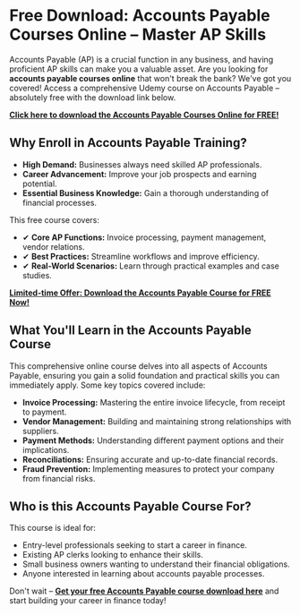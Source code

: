 # Free Download: Accounts Payable Courses Online – Master AP Skills

Accounts Payable (AP) is a crucial function in any business, and having proficient AP skills can make you a valuable asset. Are you looking for **accounts payable courses online** that won't break the bank? We've got you covered! Access a comprehensive Udemy course on Accounts Payable – absolutely free with the download link below.

[**Click here to download the Accounts Payable Courses Online for FREE!**](https://udemywork.com/accounts-payable-courses-online)

## Why Enroll in Accounts Payable Training?

*   **High Demand:** Businesses always need skilled AP professionals.
*   **Career Advancement:** Improve your job prospects and earning potential.
*   **Essential Business Knowledge:** Gain a thorough understanding of financial processes.

This free course covers:

*   ✔ **Core AP Functions:** Invoice processing, payment management, vendor relations.
*   ✔ **Best Practices:** Streamline workflows and improve efficiency.
*   ✔ **Real-World Scenarios:** Learn through practical examples and case studies.

[**Limited-time Offer: Download the Accounts Payable Course for FREE Now!**](https://udemywork.com/accounts-payable-courses-online)

## What You'll Learn in the Accounts Payable Course

This comprehensive online course delves into all aspects of Accounts Payable, ensuring you gain a solid foundation and practical skills you can immediately apply. Some key topics covered include:

*   **Invoice Processing:** Mastering the entire invoice lifecycle, from receipt to payment.
*   **Vendor Management:** Building and maintaining strong relationships with suppliers.
*   **Payment Methods:** Understanding different payment options and their implications.
*   **Reconciliations:** Ensuring accurate and up-to-date financial records.
*   **Fraud Prevention:** Implementing measures to protect your company from financial risks.

## Who is this Accounts Payable Course For?

This course is ideal for:

*   Entry-level professionals seeking to start a career in finance.
*   Existing AP clerks looking to enhance their skills.
*   Small business owners wanting to understand their financial obligations.
*   Anyone interested in learning about accounts payable processes.

Don't wait – **[Get your free Accounts Payable course download here](https://udemywork.com/accounts-payable-courses-online)** and start building your career in finance today!
